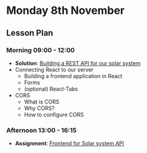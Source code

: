 # Monday 8th November

## Lesson Plan

### Morning 09:00 - 12:00

+ **Solution**: [Building a REST API for our solar system](https://github.com/FrancoSpeziali/express-solar-system-api-solution)
+ Connecting React to our server
  + Building a frontend application in React
  + Forms
  + (optional) React-Tabs
+ CORS
  + What is CORS
  + Why CORS?
  + How to configure CORS
  
### Afternoon 13:00 - 16:15

+ **Assignment**: [Frontend for Solar system API](https://github.com/FrancoSpeziali/react-solar-system)
